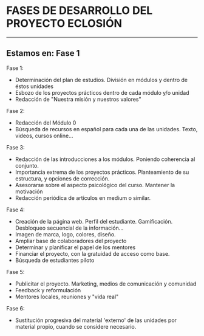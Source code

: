 # FASES DE DESARROLLO DEL PROYECTO ECLOSIÓN 
------------
Estamos en: Fase 1
------------
Fase 1: 

  - Determinación del plan de estudios. División en módulos y dentro de éstos unidades
  - Esbozo de los proyectos prácticos dentro de cada módulo y/o unidad
  - Redacción de "Nuestra misión y nuestros valores"

Fase 2: 

  - Redacción del Módulo 0
  - Búsqueda de recursos en español para cada una de las unidades. Texto, videos, cursos online...

Fase 3: 

  - Redacción de las introducciones a los módulos. Poniendo coherencia al conjunto.
  - Importancia extrema de los proyectos prácticos. Planteamiento de su estructura, y opciones de corrección.
  - Asesorarse sobre el aspecto psicológico del curso. Mantener la motivación
  - Redacción periódica de artículos en medium o similar.

Fase 4:

  - Creación de la página web. Perfil del estudiante. Gamificación. Desbloqueo secuencial de la información...
  - Imagen de marca, logo, colores, diseño.
  - Ampliar base de colaboradores del proyecto
  - Determinar y planificar el papel de los mentores
  - Financiar el proyecto, con la gratuidad de acceso como base.
  - Búsqueda de estudiantes piloto

Fase 5: 

  - Publicitar el proyecto. Marketing, medios de comunicación y comunidad
  - Feedback y reformulación
  - Mentores locales, reuniones y "vida real"

Fase 6:

  - Sustitución progresiva del material 'externo' de las unidades por material propio, cuando se considere necesario.

